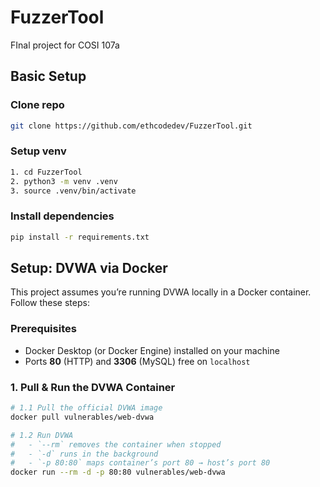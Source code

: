 # FuzzerTool
FInal project for COSI 107a

## Basic Setup

### Clone repo
```bash
git clone https://github.com/ethcodedev/FuzzerTool.git 
```

### Setup venv
```bash
1. cd FuzzerTool
2. python3 -m venv .venv
3. source .venv/bin/activate 
```

### Install dependencies
```bash
pip install -r requirements.txt
```

## Setup: DVWA via Docker

This project assumes you’re running DVWA locally in a Docker container. Follow these steps:

### Prerequisites

- Docker Desktop (or Docker Engine) installed on your machine  
- Ports **80** (HTTP) and **3306** (MySQL) free on `localhost`  

### 1. Pull & Run the DVWA Container

```bash
# 1.1 Pull the official DVWA image
docker pull vulnerables/web-dvwa

# 1.2 Run DVWA
#   - `--rm` removes the container when stopped
#   - `-d` runs in the background
#   - `-p 80:80` maps container’s port 80 → host’s port 80
docker run --rm -d -p 80:80 vulnerables/web-dvwa
